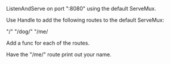 ListenAndServe on port ":8080" using the default ServeMux.

Use Handle to add the following routes to the default ServeMux:

"/" "/dog/" "/me/

Add a func for each of the routes.

Have the "/me/" route print out your name.